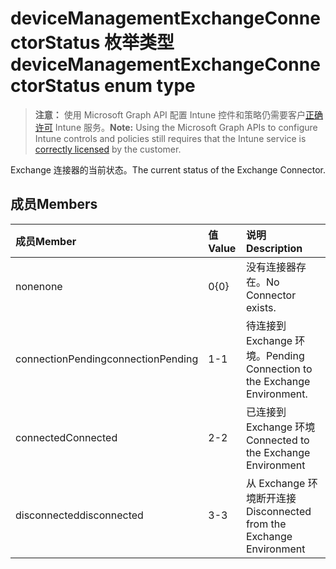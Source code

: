 # <a name="devicemanagementexchangeconnectorstatus-enum-type"></a><span data-ttu-id="e1e30-101">deviceManagementExchangeConnectorStatus 枚举类型</span><span class="sxs-lookup"><span data-stu-id="e1e30-101">deviceManagementExchangeConnectorStatus enum type</span></span>

> <span data-ttu-id="e1e30-102">**注意：** 使用 Microsoft Graph API 配置 Intune 控件和策略仍需要客户[正确许可](https://go.microsoft.com/fwlink/?linkid=839381) Intune 服务。</span><span class="sxs-lookup"><span data-stu-id="e1e30-102">**Note:** Using the Microsoft Graph APIs to configure Intune controls and policies still requires that the Intune service is [correctly licensed](https://go.microsoft.com/fwlink/?linkid=839381) by the customer.</span></span>

<span data-ttu-id="e1e30-103">Exchange 连接器的当前状态。</span><span class="sxs-lookup"><span data-stu-id="e1e30-103">The current status of the Exchange Connector.</span></span>
## <a name="members"></a><span data-ttu-id="e1e30-104">成员</span><span class="sxs-lookup"><span data-stu-id="e1e30-104">Members</span></span>
|<span data-ttu-id="e1e30-105">成员</span><span class="sxs-lookup"><span data-stu-id="e1e30-105">Member</span></span>|<span data-ttu-id="e1e30-106">值</span><span class="sxs-lookup"><span data-stu-id="e1e30-106">Value</span></span>|<span data-ttu-id="e1e30-107">说明</span><span class="sxs-lookup"><span data-stu-id="e1e30-107">Description</span></span>|
|:---|:---|:---|
|<span data-ttu-id="e1e30-108">none</span><span class="sxs-lookup"><span data-stu-id="e1e30-108">none</span></span>|<span data-ttu-id="e1e30-109">0</span><span class="sxs-lookup"><span data-stu-id="e1e30-109">{0}</span></span>|<span data-ttu-id="e1e30-110">没有连接器存在。</span><span class="sxs-lookup"><span data-stu-id="e1e30-110">No Connector exists.</span></span>|
|<span data-ttu-id="e1e30-111">connectionPending</span><span class="sxs-lookup"><span data-stu-id="e1e30-111">connectionPending</span></span>|<span data-ttu-id="e1e30-112">1</span><span class="sxs-lookup"><span data-stu-id="e1e30-112">-1</span></span>|<span data-ttu-id="e1e30-113">待连接到 Exchange 环境。</span><span class="sxs-lookup"><span data-stu-id="e1e30-113">Pending Connection to the Exchange Environment.</span></span>|
|<span data-ttu-id="e1e30-114">connected</span><span class="sxs-lookup"><span data-stu-id="e1e30-114">Connected</span></span>|<span data-ttu-id="e1e30-115">2</span><span class="sxs-lookup"><span data-stu-id="e1e30-115">-2</span></span>|<span data-ttu-id="e1e30-116">已连接到 Exchange 环境</span><span class="sxs-lookup"><span data-stu-id="e1e30-116">Connected to the Exchange Environment</span></span>|
|<span data-ttu-id="e1e30-117">disconnected</span><span class="sxs-lookup"><span data-stu-id="e1e30-117">disconnected</span></span>|<span data-ttu-id="e1e30-118">3</span><span class="sxs-lookup"><span data-stu-id="e1e30-118">-3</span></span>|<span data-ttu-id="e1e30-119">从 Exchange 环境断开连接</span><span class="sxs-lookup"><span data-stu-id="e1e30-119">Disconnected from the Exchange Environment</span></span>|









